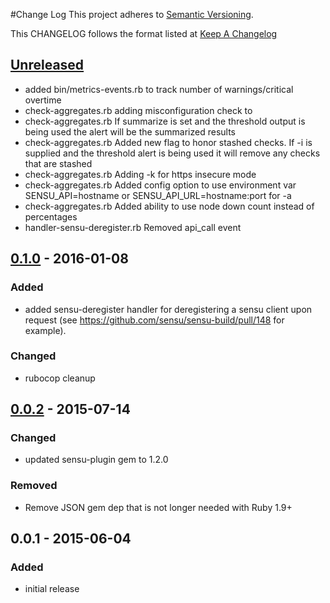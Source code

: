#Change Log
This project adheres to [Semantic Versioning](http://semver.org/).

This CHANGELOG follows the format listed at [Keep A Changelog](http://keepachangelog.com/)

## [Unreleased]
- added bin/metrics-events.rb to track number of warnings/critical overtime
- check-aggregates.rb adding misconfiguration check to 
- check-aggregates.rb If summarize is set and the threshold output is being used the alert will be the summarized results
- check-aggregates.rb Added new flag to honor stashed checks. If -i is supplied and the threshold alert is being used it will remove any checks that are stashed
- check-aggregates.rb Adding -k for https insecure mode
- check-aggregates.rb Added config option to use environment var SENSU_API=hostname or SENSU_API_URL=hostname:port for -a 
- check-aggregates.rb Added ability to use node down count instead of percentages
- handler-sensu-deregister.rb Removed api_call event

## [0.1.0] - 2016-01-08
### Added
- added sensu-deregister handler for deregistering a sensu client upon request (see https://github.com/sensu/sensu-build/pull/148 for example).

### Changed
- rubocop cleanup

## [0.0.2] - 2015-07-14
### Changed
- updated sensu-plugin gem to 1.2.0

### Removed
- Remove JSON gem dep that is not longer needed with Ruby 1.9+

## 0.0.1 - 2015-06-04
### Added
- initial release

[Unreleased]: https://github.com/sensu-plugins/sensu-plugins-sensu/compare/0.1.0...HEAD
[0.1.0]: https://github.com/sensu-plugins/sensu-plugins-sensu/compare/0.0.2...0.1.0
[0.0.2]: https://github.com/sensu-plugins/sensu-plugins-sensu/compare/0.0.1...0.0.2
